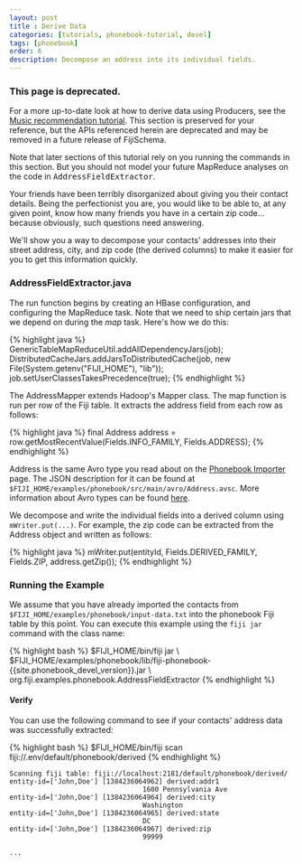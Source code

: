 ```yaml
---
layout: post
title : Derive Data
categories: [tutorials, phonebook-tutorial, devel]
tags: [phonebook]
order: 6
description: Decompose an address into its individual fields.
---
```


<div class="hero-unit">
  <h3>This page is deprecated.</h3>
  <p>
    For a more up-to-date look at how to derive data using Producers, see the
    <a href="{{site.tutorial_music_devel}}/music-overview/">Music
    recommendation tutorial</a>.
    This section is preserved for your reference, but the APIs referenced herein
    are deprecated and may be removed in a future release of FijiSchema.
  </p>
  <p>
    Note that later sections of this tutorial rely on you running the commands
    in this section. But you should not model your future MapReduce analyses on
    the code in <tt>AddressFieldExtractor</tt>.
  </p>
</div>

Your friends have been terribly disorganized about giving you their contact details.
Being the perfectionist you are, you would like to be able to, at any given point, know
how many friends you have in a certain zip code... because obviously, such questions
need answering.

We'll show you a way to decompose your contacts’ addresses into their street address, city,
and zip code (the derived columns) to make it easier for you to get this information quickly.

### AddressFieldExtractor.java

The run function begins by creating an HBase configuration, and configuring the MapReduce task.
Note that we need to ship certain jars that we depend on during the *map* task. Here\'s how we
do this:

{% highlight java %}
GenericTableMapReduceUtil.addAllDependencyJars(job);
DistributedCacheJars.addJarsToDistributedCache(job,
    new File(System.getenv("FIJI_HOME"), "lib"));
job.setUserClassesTakesPrecedence(true);
{% endhighlight %}

The AddressMapper extends Hadoop's Mapper class. The map function is run per row of the Fiji table.
It extracts the address field from each row as follows:

{% highlight java %}
final Address address = row.getMostRecentValue(Fields.INFO_FAMILY, Fields.ADDRESS);
{% endhighlight %}

Address is the same Avro type you read about on the
[Phonebook Importer](../phonebook-import/) page. The JSON
description for it can be found at
`$FIJI_HOME/examples/phonebook/src/main/avro/Address.avsc`. More information
about Avro types can be found
[here](http://avro.apache.org/docs/current/spec.html).

We decompose and write the individual fields into a derived column using `mWriter.put(...)`. For
example, the zip code can be extracted from the Address object and written as follows:

{% highlight java %}
mWriter.put(entityId, Fields.DERIVED_FAMILY, Fields.ZIP, address.getZip());
{% endhighlight %}

### Running the Example
We assume that you have already imported the contacts from
`$FIJI_HOME/examples/phonebook/input-data.txt` into the phonebook Fiji table by this point.
You can execute this example using the `fiji jar` command with the class name:

<div class="userinput">
{% highlight bash %}
$FIJI_HOME/bin/fiji jar \
    $FIJI_HOME/examples/phonebook/lib/fiji-phonebook-{{site.phonebook_devel_version}}.jar \
    org.fiji.examples.phonebook.AddressFieldExtractor
{% endhighlight %}
</div>

#### Verify
You can use the following command to see if your contacts' address data was successfully extracted:

<div class="userinput">
{% highlight bash %}
$FIJI_HOME/bin/fiji scan fiji://.env/default/phonebook/derived
{% endhighlight %}
</div>

    Scanning fiji table: fiji://localhost:2181/default/phonebook/derived/
    entity-id=['John,Doe'] [1384236064962] derived:addr1
                                     1600 Pennsylvania Ave
    entity-id=['John,Doe'] [1384236064964] derived:city
                                     Washington
    entity-id=['John,Doe'] [1384236064965] derived:state
                                     DC
    entity-id=['John,Doe'] [1384236064967] derived:zip
                                     99999

    ...
